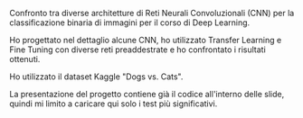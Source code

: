 Confronto tra diverse architetture di Reti Neurali Convoluzionali (CNN) per la classificazione binaria di immagini per il corso di Deep Learning.

Ho progettato nel dettaglio alcune CNN, ho utilizzato Transfer Learning e Fine Tuning con diverse reti preaddestrate e ho confrontato i risultati ottenuti.

Ho utilizzato il dataset Kaggle "Dogs vs. Cats".


La presentazione del progetto contiene già il codice all'interno delle slide, quindi mi limito a caricare qui solo i test più significativi.
